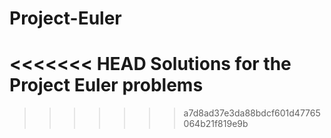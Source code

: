 # Project-Euler
<<<<<<< HEAD
Solutions for the Project Euler problems
=======
>>>>>>> a7d8ad37e3da88bdcf601d47765064b21f819e9b
